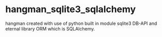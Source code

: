 # hangman_sqlite3_sqlalchemy
hangman created with use of python built in module sqlite3 DB-API and eternal library ORM which is SQLAlchemy.
